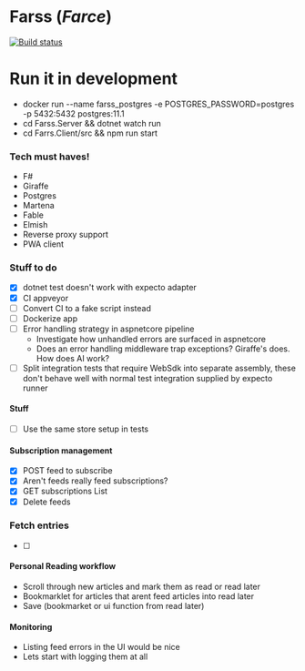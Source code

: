 # Farss (_Farce_)

[![Build status](https://ci.appveyor.com/api/projects/status/0acrgm8eq2xjrws0?svg=true)](https://ci.appveyor.com/project/ChrisJansson/farss)

# Run it in development
* docker run --name farss_postgres -e POSTGRES_PASSWORD=postgres -p 5432:5432 postgres:11.1
* cd Farss.Server && dotnet watch run
* cd Farrs.Client/src && npm run start

### Tech must haves!
* F#
* Giraffe
* Postgres
* Martena
* Fable
* Elmish
* Reverse proxy support
* PWA client

### Stuff to do

- [x] dotnet test doesn't work with expecto adapter
- [x] CI appveyor
- [ ] Convert CI to a fake script instead
- [ ] Dockerize app
- [ ] Error handling strategy in aspnetcore pipeline
    * Investigate how unhandled errors are surfaced in aspnetcore
    * Does an error handling middleware trap exceptions?
        Giraffe's does.
        How does AI work?
- [ ] Split integration tests that require WebSdk into separate assembly, these don't behave well with normal test integration supplied by expecto runner

#### Stuff
- [ ] Use the same store setup in tests

#### Subscription management
- [x] POST feed to subscribe
- [x] Aren't feeds really feed subscriptions? 
- [x] GET subscriptions List
- [x] Delete feeds

### Fetch entries
- [ ] 

#### Personal Reading workflow
* Scroll through new articles and mark them as read or read later
* Bookmarklet for articles that arent feed articles into read later
* Save (bookmarket or ui function from read later)

#### Monitoring
* Listing feed errors in the UI would be nice
* Lets start with logging them at all
